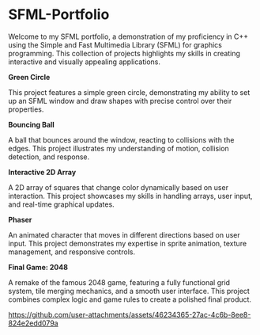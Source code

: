 # SFML-Portfolio
Welcome to my SFML portfolio, a demonstration of my proficiency in C++ using the Simple and Fast Multimedia Library (SFML) for graphics programming. This collection of projects highlights my skills in creating interactive and visually appealing applications.

**Green Circle**

This project features a simple green circle, demonstrating my ability to set up an SFML window and draw shapes with precise control over their properties.

**Bouncing Ball**

A ball that bounces around the window, reacting to collisions with the edges. This project illustrates my understanding of motion, collision detection, and response.

**Interactive 2D Array**

A 2D array of squares that change color dynamically based on user interaction. This project showcases my skills in handling arrays, user input, and real-time graphical updates.

**Phaser**

An animated character that moves in different directions based on user input. This project demonstrates my expertise in sprite animation, texture management, and responsive controls.

**Final Game: 2048**

A remake of the famous 2048 game, featuring a fully functional grid system, tile merging mechanics, and a smooth user interface. This project combines complex logic and game rules to create a polished final product.


https://github.com/user-attachments/assets/46234365-27ac-4c6b-8ee8-824e2edd079a

